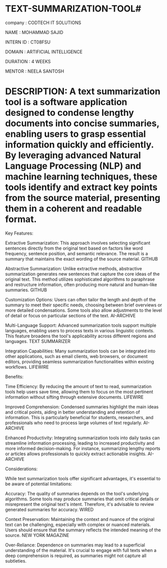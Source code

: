 # TEXT-SUMMARIZATION-TOOL#

company : CODTECH IT SOLUTIONS

NAME : MOHAMMAD SAJID

INTERN ID : CT08FSU

DOMAIN : ARTIFICIAL INTELLIGENCE

DURATION : 4 WEEKS

MENTOR : NEELA SANTOSH
# DESCRIPTION: A text summarization tool is a software application designed to condense lengthy documents into concise summaries, enabling users to grasp essential information quickly and efficiently. By leveraging advanced Natural Language Processing (NLP) and machine learning techniques, these tools identify and extract key points from the source material, presenting them in a coherent and readable format.

Key Features:

Extractive Summarization: This approach involves selecting significant sentences directly from the original text based on factors like word frequency, sentence position, and semantic relevance. The result is a summary that maintains the exact wording of the source material. 
GITHUB

Abstractive Summarization: Unlike extractive methods, abstractive summarization generates new sentences that capture the core ideas of the original text. This method utilizes sophisticated algorithms to paraphrase and restructure information, often producing more natural and human-like summaries. 
GITHUB

Customization Options: Users can often tailor the length and depth of the summary to meet their specific needs, choosing between brief overviews or more detailed condensations. Some tools also allow adjustments to the level of detail or focus on particular sections of the text. 
AI-ARCHIVE

Multi-Language Support: Advanced summarization tools support multiple languages, enabling users to process texts in various linguistic contexts. This feature broadens the tool's applicability across different regions and languages. 
TEXT SUMMARIZER

Integration Capabilities: Many summarization tools can be integrated into other applications, such as email clients, web browsers, or document editors, providing seamless summarization functionalities within existing workflows. 
LIFEWIRE

Benefits:

Time Efficiency: By reducing the amount of text to read, summarization tools help users save time, allowing them to focus on the most pertinent information without sifting through extensive documents. 
LIFEWIRE

Improved Comprehension: Condensed summaries highlight the main ideas and critical points, aiding in better understanding and retention of information. This is particularly beneficial for students, researchers, and professionals who need to process large volumes of text regularly. 
AI-ARCHIVE

Enhanced Productivity: Integrating summarization tools into daily tasks can streamline information processing, leading to increased productivity and more informed decision-making. For instance, summarizing lengthy reports or articles allows professionals to quickly extract actionable insights. 
AI-ARCHIVE

Considerations:

While text summarization tools offer significant advantages, it's essential to be aware of potential limitations:

Accuracy: The quality of summaries depends on the tool's underlying algorithms. Some tools may produce summaries that omit critical details or misrepresent the original text's intent. Therefore, it's advisable to review generated summaries for accuracy. 
WIRED

Context Preservation: Maintaining the context and nuance of the original text can be challenging, especially with complex or nuanced materials. Users should ensure that the summary reflects the intended meaning of the source. 
NEW YORK MAGAZINE

Over-Reliance: Dependence on summaries may lead to a superficial understanding of the material. It's crucial to engage with full texts when a deep comprehension is required, as summaries might not capture all subtleties. 
